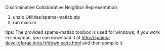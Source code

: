 Discriminative Collaborative Neighbor Representation

1. unzip Utilities/spams-matlab.zip
2. run main.m

tips: The provided spams-matlab toolbox is used for windows, if you work in linux/mac, you can download it at http://spams-devel.gforge.inria.fr/downloads.html and then compile it.

